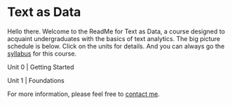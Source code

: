 # Text as Data

Hello there. Welcome to the ReadMe for Text as Data, a course designed to acquaint undergraduates with the basics of text analytics. The big picture schedule is below. Click on the units for details. And you can always go the [syllabus][] for this course.

Unit 0 | Getting Started

Unit 1 | Foundations



For more information, please feel free to [contact me][].

[syllabus]: https://johnlaudun.net/teaching/courses/370/
[contact me]: https://johnlaudun.net/contact.html